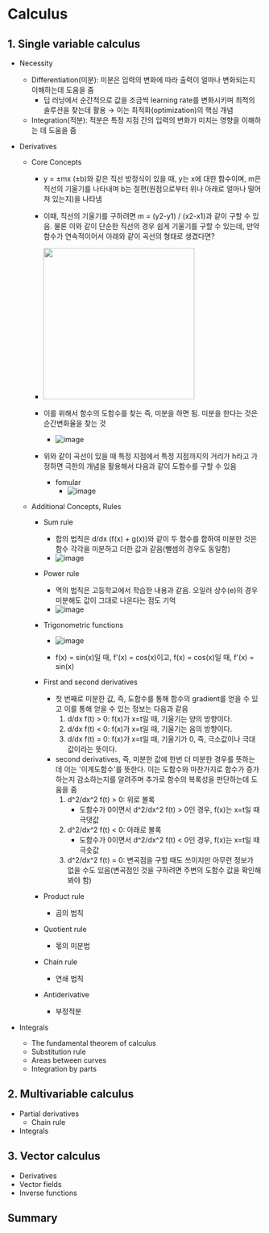 # Calculus

## 1. Single variable calculus
- Necessity
  - Differentiation(미분): 미분은 입력의 변화에 따라 출력이 얼마나 변화되는지 이해하는데 도움을 줌
    - 딥 러닝에서 순간적으로 값을 조금씩 learning rate를 변화시키며 최적의 솔루션을 찾는데 활용 → 이는 최적화(optimization)의 핵심 개념
  - Integration(적분): 적분은 특정 지점 간의 입력의 변화가 미치는 영향을 이해하는 데 도움을 줌
- Derivatives
  - Core Concepts
    - y = ±mx (±b)와 같은 직선 방정식이 있을 때, y는 x에 대한 함수이며, m은 직선의 기울기를 나타내며 b는 절편(원점으로부터 위나 아래로 얼마나 떨어져 있는지)을 나타냄
    - 이때, 직선의 기울기를 구하려면 m = (y2-y1) / (x2-x1)과 같이 구할 수 있음. 물론 이와 같이 단순한 직선의 경우 쉽게 기울기를 구할 수 있는데, 만약 함수가 연속적이어서 아래와 같이 곡선의 형태로 생겼다면?
    - <img height="300" src="https://github.com/PSLeon24/Calculus/assets/59058869/758d7530-e83e-4808-8737-07c92a6952fc">

    - 이를 위해서 함수의 도함수를 찾는 즉, 미분을 하면 됨. 미분을 한다는 것은 순간변화율을 찾는 것
      - ![image](https://github.com/PSLeon24/Calculus/assets/59058869/f4ba1a85-52e9-47aa-ad41-a76bdf172c94)

    - 위와 같이 곡선이 있을 때 특정 지점에서 특정 지점까지의 거리가 h라고 가정하면 극한의 개념을 활용해서 다음과 같이 도함수를 구할 수 있음
      - fomular
        - ![image](https://github.com/PSLeon24/Calculus/assets/59058869/0cb5eedb-99f4-48df-9321-03b862013ec1)
    
  - Additional Concepts, Rules
    - Sum rule
      - 합의 법칙은 d/dx (f(x) + g(x))와 같이 두 함수를 합하여 미분한 것은 함수 각각을 미분하고 더한 값과 같음(뺄셈의 경우도 동일함)
      - ![image](https://github.com/PSLeon24/Calculus/assets/59058869/fe447b03-b90f-4e4b-9e51-394acee930b4)

    - Power rule
      - 멱의 법칙은 고등학교에서 학습한 내용과 같음. 오일러 상수(e)의 경우 미분해도 값이 그대로 나온다는 점도 기억
      - ![image](https://github.com/PSLeon24/Calculus/assets/59058869/3477d544-1634-4754-96a9-29b72a8e3730)

    - Trigonometric functions
      - ![image](https://github.com/PSLeon24/Calculus/assets/59058869/b9f7436a-4e54-4290-960d-51f9d53dc55c)

      - f(x) = sin(x)일 때, f'(x) = cos(x)이고, f(x) = cos(x)일 때, f'(x) = sin(x)

    - First and second derivatives
      - 첫 번째로 미분한 값, 즉, 도함수를 통해 함수의 gradient를 얻을 수 있고 이를 통해 얻을 수 있는 정보는 다음과 같음
        1. d/dx f(t) > 0: f(x)가 x=t일 때, 기울기는 양의 방향이다. 
        2. d/dx f(t) < 0: f(x)가 x=t일 때, 기울기는 음의 방향이다.
        3. d/dx f(t) = 0: f(x)가 x=t일 때, 기울기가 0, 즉, 극소값이나 극대값이라는 뜻이다.
      - second derivatives, 즉, 미분한 값에 한번 더 미분한 경우를 뜻하는데 이는 '이계도함수'를 뜻한다. 이는 도함수와 마찬가지로 함수가 증가하는지 감소하는지를 알려주며 추가로 함수의 복록성을 판단하는데 도움을 줌
        1. d^2/dx^2 f(t) > 0: 위로 볼록
           - 도함수가 0이면서 d^2/dx^2 f(t) > 0인 경우, f(x)는 x=t일 때 극댓값
        2. d^2/dx^2 f(t) < 0: 아래로 볼록
           - 도함수가 0이면서 d^2/dx^2 f(t) < 0인 경우, f(x)는 x=t일 때 극솟값
        3. d^2/dx^2 f(t) = 0: 변곡점을 구할 때도 쓰이지만 아무런 정보가 없을 수도 있음(변곡점인 것을 구하려면 주변의 도함수 값을 확인해봐야 함)
    - Product rule
      - 곱의 법칙
    - Quotient rule
      - 몫의 미분법
    - Chain rule
      - 연쇄 법칙
    - Antiderivative
      - 부정적분

- Integrals
  - The fundamental theorem of calculus
  - Substitution rule
  - Areas between curves
  - Integration by parts

## 2. Multivariable calculus
- Partial derivatives
  - Chain rule
- Integrals

## 3. Vector calculus
- Derivatives
- Vector fields
- Inverse functions

## Summary
